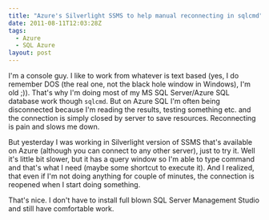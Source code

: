 ```yaml
---
title: "Azure's Silverlight SSMS to help manual reconnecting in sqlcmd"
date: 2011-08-11T12:03:28Z
tags:
  - Azure
  - SQL Azure
layout: post
---
```

I'm a console guy. I like to work from whatever is text based (yes, I do remember DOS (the real one, not the black hole window in Windows), I'm old ;)). That's why I'm doing most of my MS SQL Server/Azure SQL database work though `sqlcmd`. But on Azure SQL I'm often being disconnected because I'm reading the results, testing something etc. and the connection is simply closed by server to save resources. Reconnecting is pain and slows me down.

But yesterday I was working in Silverlight version of SSMS that's available on Azure (although you can connect to any other server), just to try it. Well it's little bit slower, but it has a query window so I'm able to type command and that's what I need (maybe some shortcut to execute it). And I realized, that even if I'm not doing anything for couple of minutes, the connection is reopened when I start doing something.

That's nice. I don't have to install full blown SQL Server Management Studio and still have comfortable work.